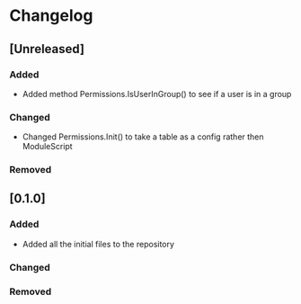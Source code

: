 # Changelog

## [Unreleased]
### Added
- Added method Permissions.IsUserInGroup() to see if a user is in a group
### Changed
- Changed Permissions.Init() to take a table as a config rather then ModuleScript
### Removed

## [0.1.0]
### Added
- Added all the initial files to the repository
### Changed
### Removed